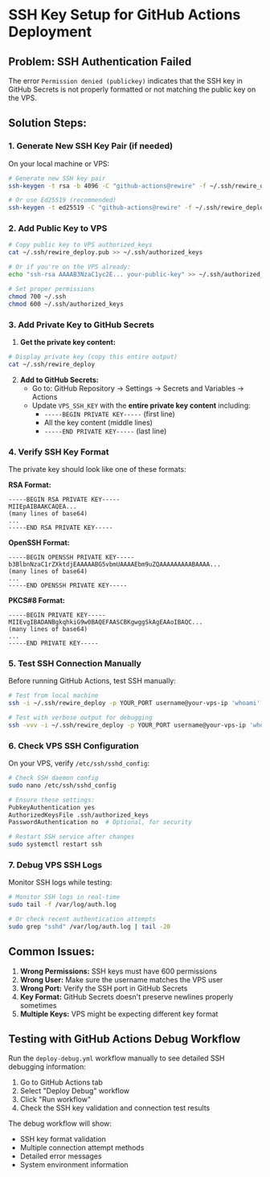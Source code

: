 # SSH Key Setup for GitHub Actions Deployment

## Problem: SSH Authentication Failed

The error `Permission denied (publickey)` indicates that the SSH key in GitHub Secrets is not properly formatted or not matching the public key on the VPS.

## Solution Steps:

### 1. Generate New SSH Key Pair (if needed)

On your local machine or VPS:

```bash
# Generate new SSH key pair
ssh-keygen -t rsa -b 4096 -C "github-actions@rewire" -f ~/.ssh/rewire_deploy

# Or use Ed25519 (recommended)
ssh-keygen -t ed25519 -C "github-actions@rewire" -f ~/.ssh/rewire_deploy
```

### 2. Add Public Key to VPS

```bash
# Copy public key to VPS authorized_keys
cat ~/.ssh/rewire_deploy.pub >> ~/.ssh/authorized_keys

# Or if you're on the VPS already:
echo "ssh-rsa AAAAB3NzaC1yc2E... your-public-key" >> ~/.ssh/authorized_keys

# Set proper permissions
chmod 700 ~/.ssh
chmod 600 ~/.ssh/authorized_keys
```

### 3. Add Private Key to GitHub Secrets

1. **Get the private key content:**

```bash
# Display private key (copy this entire output)
cat ~/.ssh/rewire_deploy
```

2. **Add to GitHub Secrets:**
   - Go to: GitHub Repository → Settings → Secrets and Variables → Actions
   - Update `VPS_SSH_KEY` with the **entire private key content** including:
     - `-----BEGIN PRIVATE KEY-----` (first line)
     - All the key content (middle lines)
     - `-----END PRIVATE KEY-----` (last line)

### 4. Verify SSH Key Format

The private key should look like one of these formats:

**RSA Format:**
```
-----BEGIN RSA PRIVATE KEY-----
MIIEpAIBAAKCAQEA...
(many lines of base64)
...
-----END RSA PRIVATE KEY-----
```

**OpenSSH Format:**
```
-----BEGIN OPENSSH PRIVATE KEY-----
b3BlbnNzaC1rZXktdjEAAAAABG5vbmUAAAAEbm9uZQAAAAAAAAABAAAA...
(many lines of base64)
...
-----END OPENSSH PRIVATE KEY-----
```

**PKCS#8 Format:**
```
-----BEGIN PRIVATE KEY-----
MIIEvgIBADANBgkqhkiG9w0BAQEFAASCBKgwggSkAgEAAoIBAQC...
(many lines of base64)
...
-----END PRIVATE KEY-----
```

### 5. Test SSH Connection Manually

Before running GitHub Actions, test SSH manually:

```bash
# Test from local machine
ssh -i ~/.ssh/rewire_deploy -p YOUR_PORT username@your-vps-ip 'whoami'

# Test with verbose output for debugging
ssh -vvv -i ~/.ssh/rewire_deploy -p YOUR_PORT username@your-vps-ip 'whoami'
```

### 6. Check VPS SSH Configuration

On your VPS, verify `/etc/ssh/sshd_config`:

```bash
# Check SSH daemon config
sudo nano /etc/ssh/sshd_config

# Ensure these settings:
PubkeyAuthentication yes
AuthorizedKeysFile .ssh/authorized_keys
PasswordAuthentication no  # Optional, for security

# Restart SSH service after changes
sudo systemctl restart ssh
```

### 7. Debug VPS SSH Logs

Monitor SSH logs while testing:

```bash
# Monitor SSH logs in real-time
sudo tail -f /var/log/auth.log

# Or check recent authentication attempts
sudo grep "sshd" /var/log/auth.log | tail -20
```

## Common Issues:

1. **Wrong Permissions:** SSH keys must have 600 permissions
2. **Wrong User:** Make sure the username matches the VPS user
3. **Wrong Port:** Verify the SSH port in GitHub Secrets
4. **Key Format:** GitHub Secrets doesn't preserve newlines properly sometimes
5. **Multiple Keys:** VPS might be expecting different key format

## Testing with GitHub Actions Debug Workflow

Run the `deploy-debug.yml` workflow manually to see detailed SSH debugging information:

1. Go to GitHub Actions tab
2. Select "Deploy Debug" workflow  
3. Click "Run workflow"
4. Check the SSH key validation and connection test results

The debug workflow will show:
- SSH key format validation
- Multiple connection attempt methods
- Detailed error messages
- System environment information